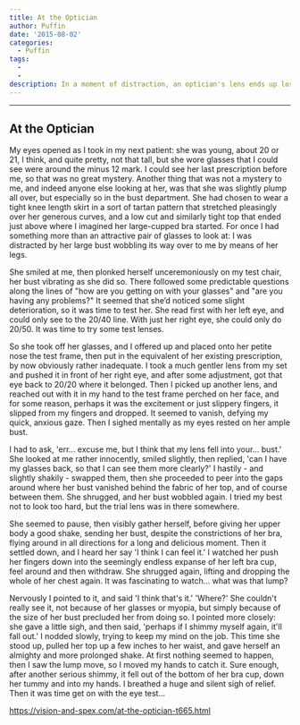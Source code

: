 ```yaml
---
title: At the Optician
author: Puffin
date: '2015-08-02'
categories:
  - Puffin
tags:
  - 
  - 
description: In a moment of distraction, an optician's lens ends up lost amidst a patient's ample bosom.
---
```

--------------------
At the Optician
--------------------

My eyes opened as I took in my next patient: she was young, about 20 or 21, I think, and quite pretty, not that tall, but she wore glasses that I could see were around the minus 12 mark. I could see her last prescription before me, so that was no great mystery. Another thing that was not a mystery to me, and indeed anyone else looking at her, was that she was slightly plump all over, but especially so in the bust department. She had chosen to wear a tight knee length skirt in a sort of tartan pattern that stretched pleasingly over her generous curves, and a low cut and similarly tight top that ended just above where I imagined her large-cupped bra started. For once I had something more than an attractive pair of glasses to look at: I was distracted by her large bust wobbling its way over to me by means of her legs.

She smiled at me, then plonked herself unceremoniously on my test chair, her bust vibrating as she did so. There followed some predictable questions along the lines of "how are you getting on with your glasses" and "are you having any problems?" It seemed that she’d noticed some slight deterioration, so it was time to test her. She read first with her left eye, and could only see to the 20/40 line. With just her right eye, she could only do 20/50. It was time to try some test lenses.

So she took off her glasses, and I offered up and placed onto her petite nose the test frame, then put in the equivalent of her existing prescription, by now obviously rather inadequate. I took a much gentler lens from my set and pushed it in front of her right eye, and after some adjustment, got that eye back to 20/20 where it belonged. Then I picked up another lens, and reached out with it in my hand to the test frame perched on her face, and for some reason, perhaps it was the excitement or just slippery fingers, it slipped from my fingers and dropped. It seemed to vanish, defying my quick, anxious gaze. Then I sighed mentally as my eyes rested on her ample bust. 

I had to ask,
'err... excuse me, but I think that my lens fell into your... bust.'
She looked at me rather innocently, smiled slightly, then replied,
'can I have my glasses back, so that I can see them more clearly?'
I hastily - and slightly shakily - swapped them, then she proceeded to peer into the gaps around where her bust vanished behind the fabric of her top, and of course between them. She shrugged, and her bust wobbled again. I tried my best not to look too hard, but the trial lens was in there somewhere.

She seemed to pause, then visibly gather herself, before giving her upper body a good shake, sending her bust, despite the constrictions of her bra, flying around in all directions for a long and delicious moment. Then it settled down, and I heard her say
'I think I can feel it.'
I watched her push her fingers down into the seemingly endless expanse of her left bra cup, feel around and then withdraw. She shrugged again, lifting and dropping the whole of her chest again. It was fascinating to watch... what was that lump? 

Nervously I pointed to it, and said
'I think that's it.'
'Where?'
She couldn't really see it, not because of her glasses or myopia, but simply because of the size of her bust precluded her from doing so. I pointed more closely: she gave a little sigh, and then said,
'perhaps if I shimmy myself again, it'll fall out.'
I nodded slowly, trying to keep my mind on the job. This time she stood up, pulled her top up a few inches to her waist, and gave herself an almighty and more prolonged shake. At first nothing seemed to happen, then I saw the lump move, so I moved my hands to catch it. Sure enough, after another serious shimmy, it fell out of the bottom of her bra cup, down her tummy and into my hands. I breathed a huge and silent sigh of relief. Then it was time get on with the eye test...

https://vision-and-spex.com/at-the-optician-t665.html